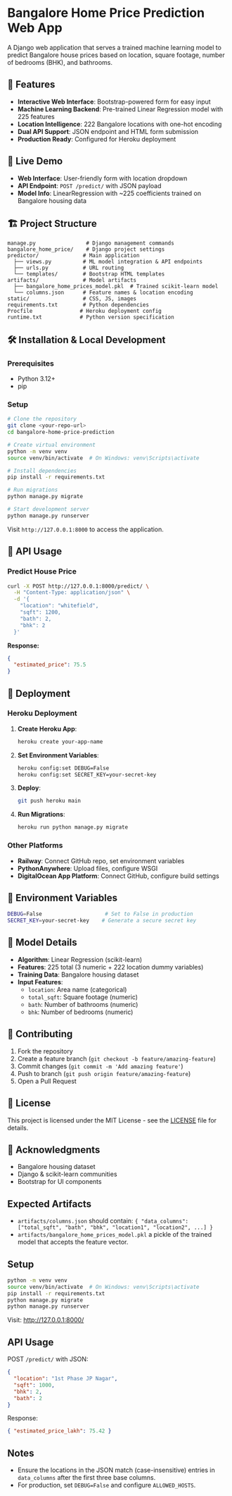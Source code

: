 # Bangalore Home Price Prediction Web App

A Django web application that serves a trained machine learning model to predict Bangalore house prices based on location, square footage, number of bedrooms (BHK), and bathrooms.

## 🌟 Features
- **Interactive Web Interface**: Bootstrap-powered form for easy input
- **Machine Learning Backend**: Pre-trained Linear Regression model with 225 features
- **Location Intelligence**: 222 Bangalore locations with one-hot encoding
- **Dual API Support**: JSON endpoint and HTML form submission
- **Production Ready**: Configured for Heroku deployment

## 🚀 Live Demo
- **Web Interface**: User-friendly form with location dropdown
- **API Endpoint**: `POST /predict/` with JSON payload
- **Model Info**: LinearRegression with ~225 coefficients trained on Bangalore housing data

## 🏗️ Project Structure
```
manage.py                # Django management commands
bangalore_home_price/    # Django project settings
predictor/              # Main application
  ├── views.py          # ML model integration & API endpoints
  ├── urls.py           # URL routing
  └── templates/        # Bootstrap HTML templates
artifacts/              # Model artifacts
  ├── bangalore_home_prices_model.pkl  # Trained scikit-learn model
  └── columns.json      # Feature names & location encoding
static/                 # CSS, JS, images
requirements.txt        # Python dependencies
Procfile               # Heroku deployment config
runtime.txt            # Python version specification
```

## 🛠️ Installation & Local Development

### Prerequisites
- Python 3.12+
- pip

### Setup
```bash
# Clone the repository
git clone <your-repo-url>
cd bangalore-home-price-prediction

# Create virtual environment
python -m venv venv
source venv/bin/activate  # On Windows: venv\Scripts\activate

# Install dependencies
pip install -r requirements.txt

# Run migrations
python manage.py migrate

# Start development server
python manage.py runserver
```

Visit `http://127.0.0.1:8000` to access the application.

## 📡 API Usage

### Predict House Price
```bash
curl -X POST http://127.0.0.1:8000/predict/ \
  -H "Content-Type: application/json" \
  -d '{
    "location": "whitefield",
    "sqft": 1200,
    "bath": 2,
    "bhk": 2
  }'
```

**Response:**
```json
{
  "estimated_price": 75.5
}
```

## 🚀 Deployment

### Heroku Deployment
1. **Create Heroku App**:
   ```bash
   heroku create your-app-name
   ```

2. **Set Environment Variables**:
   ```bash
   heroku config:set DEBUG=False
   heroku config:set SECRET_KEY=your-secret-key
   ```

3. **Deploy**:
   ```bash
   git push heroku main
   ```

4. **Run Migrations**:
   ```bash
   heroku run python manage.py migrate
   ```

### Other Platforms
- **Railway**: Connect GitHub repo, set environment variables
- **PythonAnywhere**: Upload files, configure WSGI
- **DigitalOcean App Platform**: Connect GitHub, configure build settings

## 🔧 Environment Variables
```bash
DEBUG=False                    # Set to False in production
SECRET_KEY=your-secret-key    # Generate a secure secret key
```

## 🧠 Model Details
- **Algorithm**: Linear Regression (scikit-learn)
- **Features**: 225 total (3 numeric + 222 location dummy variables)
- **Training Data**: Bangalore housing dataset
- **Input Features**:
  - `location`: Area name (categorical)
  - `total_sqft`: Square footage (numeric)
  - `bath`: Number of bathrooms (numeric)
  - `bhk`: Number of bedrooms (numeric)

## 🤝 Contributing
1. Fork the repository
2. Create a feature branch (`git checkout -b feature/amazing-feature`)
3. Commit changes (`git commit -m 'Add amazing feature'`)
4. Push to branch (`git push origin feature/amazing-feature`)
5. Open a Pull Request

## 📄 License
This project is licensed under the MIT License - see the [LICENSE](LICENSE) file for details.

## 🙏 Acknowledgments
- Bangalore housing dataset
- Django & scikit-learn communities
- Bootstrap for UI components

## Expected Artifacts
- `artifacts/columns.json` should contain: `{ "data_columns": ["total_sqft", "bath", "bhk", "location1", "location2", ...] }`
- `artifacts/bangalore_home_prices_model.pkl` a pickle of the trained model that accepts the feature vector.

## Setup
```bash
python -m venv venv
source venv/bin/activate  # On Windows: venv\Scripts\activate
pip install -r requirements.txt
python manage.py migrate
python manage.py runserver
```
Visit: http://127.0.0.1:8000/

## API Usage
POST `/predict/` with JSON:
```json
{
  "location": "1st Phase JP Nagar",
  "sqft": 1000,
  "bhk": 2,
  "bath": 2
}
```
Response:
```json
{ "estimated_price_lakh": 75.42 }
```

## Notes
- Ensure the locations in the JSON match (case-insensitive) entries in `data_columns` after the first three base columns.
- For production, set `DEBUG=False` and configure `ALLOWED_HOSTS`.
